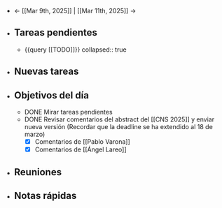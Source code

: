 - ← [[Mar 9th, 2025]] | [[Mar 11th, 2025]] →
- ## Tareas pendientes
	- {{query [[TODO]]}}
	  collapsed:: true
- ## Nuevas tareas
- ## Objetivos del día
	- DONE Mirar tareas pendientes
	- DONE Revisar comentarios del abstract del [[CNS 2025]] y enviar nueva versión (Recordar que la deadline se ha extendido al 18 de marzo)
	  * [x] Comentarios de [[Pablo Varona]]
	  * [x] Comentarios de [[Ángel Lareo]]
- ## Reuniones
- ## Notas rápidas